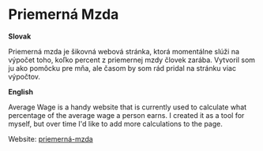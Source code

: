 # Priemerná Mzda

**Slovak**

Priemerná mzda je šikovná webová stránka, ktorá momentálne slúži na výpočet toho, koľko percent z priemernej mzdy človek zarába. Vytvoril som ju ako pomôcku pre mňa, ale časom by som rád pridal na stránku viac výpočtov. 

**English**

Average Wage is a handy website that is currently used to calculate what percentage of the average wage a person earns. I created it as a tool for myself, but over time I'd like to add more calculations to the page.

Website: [priemerná-mzda](https://michallbanas.github.io/priemerna-mzda/)